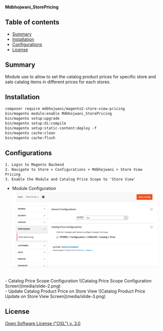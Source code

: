 <strong>Mdbhojwani_StorePricing</strong> 

## Table of contents

- [Summary](#summary)
- [Installation](#installation)
- [Configurations](#configurations)
- [License](#license)

## Summary

Module use to allow to set the catalog product prices for specific store and sale catalog items in different prices for each stores.

## Installation

```
composer require mdbhojwani/magento2-store-view-pricing
bin/magento module:enable Mdbhojwani_StorePricing
bin/magento setup:upgrade
bin/magento setup:di:compile
bin/magento setup:static-content:deploy -f
bin/magento cache:clean
bin/magento cache:flush
```

## Configurations

```
1. Login to Magento Backend
2. Navigate to Store > Configurations > Mdbhojwani > Store View Pricing
3. Enable the Module and Catalog Price Scope to 'Store View'
```
- Module Configuration
![Module Configuration Screen](media/slide-1.png)
<br />
- Catalog Price Scope Configuration
![Catalog Price Scope Configuration Screen](media/slide-2.png)
<br />
- Update Catalog Product Price on Store View
![Catalog Product Price Update on Store View Screen](media/slide-3.png)


## License

[Open Software License ("OSL") v. 3.0](https://opensource.org/license/osl-3-0-php)
